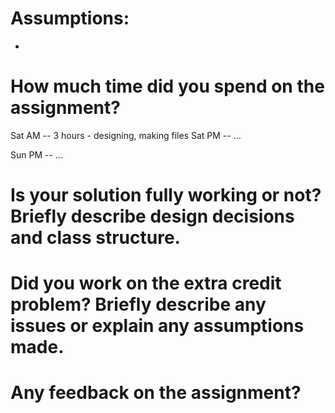# Assumptions:
- 

# How much time did you spend on the assignment?

Sat AM -- 3 hours - designing, making files
Sat PM -- ...

Sun PM -- ...

# Is your solution fully working or not? Briefly describe design decisions and class structure.

# Did you work on the extra credit problem? Briefly describe any issues or explain any assumptions made.

# Any feedback on the assignment?